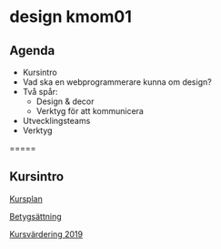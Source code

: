# design kmom01

## Agenda

* Kursintro
* Vad ska en webprogrammerare kunna om design?
* Två spår:
    + Design & decor
    + Verktyg för att kommunicera
* Utvecklingsteams
* Verktyg

=====

## Kursintro

[Kursplan](https://dbwebb.se/kurser/design-v3#kursplan)

[Betygsättning](https://dbwebb.se/kurser/design-v3#betyg)

[Kursvärdering 2019](https://bth.bluera.com/bth/rvg-eng.aspx?lang=eng&redi=1&SelectedIDforPrint=b17151f649aa169497c3f0f15171a5b135ff86659cd7634e547a0937b68e603cde70f48887db2439a367cc32e28d10b0&ReportType=2&UID=ea7b3193f6dcd9108cfa7755fbf64eb2&regl=en-US&IsReportLandscape=False)
